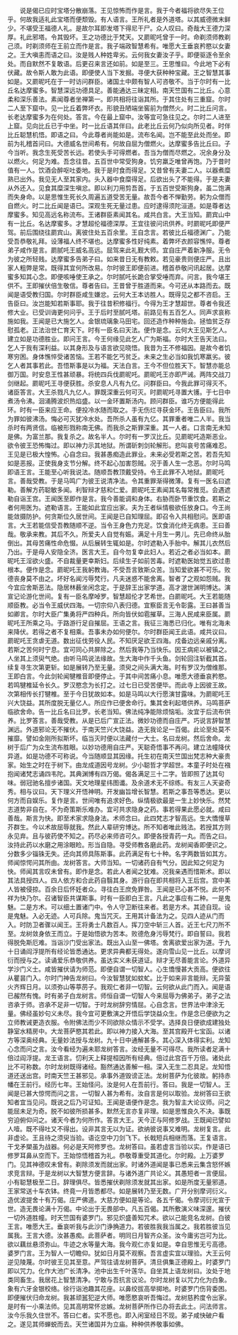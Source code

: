 <!-- { "loadSidebar": true } -->
　　说是偈已应时宝塔分散崩落。王见惊怖而作是言。我于今者福将欲尽失王位乎。何故我适礼此宝塔而便颓毁。有人语言。王所礼者是外道塔。以其威德微末鲜少。不堪受王福德人礼。是故尔耳即发塔下得尼干尸。众人叹曰。奇哉大王德力深厚。礼此邪塔。令其毁坏。王之功德比于梵天。又罽昵吒曾于一时。命剃须师教剃己须。时剃须师在王前立而作是言。我子端政智慧希有。唯愿大王垂哀矜愍以女妻之。王大嗔恚而语之曰。汝是贱人种姓卑劣。云何我女妻汝子乎。即便驱逐令至余处。而自默然不复敢语。后更召来言还如前。如是至三。王思惟曰。今此地下必有伏藏。故令斯人敢为此语。即便使人当下发掘。寻便大获种种宝藏。王之智慧其事如是。又罽昵吒在于一时访问群臣。诸国土中颇有智人可咨敬不。当于尔时有一比丘名达摩蜜多。智慧深远功德具足。善能通达三昧定相。南天竺国有二比丘。心意柔和深乐善法。素闻尊者坐禅第一。即共相将往诣其所。于其住处有三重窟。尔时二人至下窟中。见一比丘着弊坏衣。形貌丑陋端坐窖前为僧然火。时二比丘问言。长老达摩蜜多为在何处。答言。今在最上窟中。汝等宜可急往见之。尔时二人进至上窟。见向比丘已于中坐。时一比丘语其伴曰。此老比丘云何乃似向所见者。时伴比丘聪慧机悟。即语之曰。今此尊者尚能如是。流布名闻。岂不能至此处而坐。即前为礼稽首问曰。大德威名世间希有。何故自屈为僧燃火。达摩蜜多告比丘曰。子今当听。我念生死受苦长远。若使头手可得燃者。吾当为僧而尽燃之。况余身分及以燃火。何足为难。吾念往昔。五百世中常受狗身。饥穷羸乏唯曾再饱。乃于昔时值有一人。饮酒会醉呕吐委地。我于是时食而得足。又昔曾有夫妻二人。以器煮糜熟已出外。我见无人至其家内。头入器中食糜得足。后欲出头了不能得。于是夫妻从外还入。见食其糜深生嗔忿。即以利刀用剪吾首。于五百世受斯狗身。虽二饱满而失身命。以是思惟生死长久周遍五道受苦无量。故吾今者不惮勤劳。躬为众僧而自燃火。时二比丘闻是语已。深观生死无量过患。应时逮得须陀洹道。如是尊者达摩蜜多。知见高远名称流布。王诸群臣素闻其名。咸共白言。大王当知。罽宾山中有一比丘。名达摩蜜多。才慧超伦福德深厚。王宜往彼问讯供养。时罽昵吒即便严驾。前后围绕往罽宾山。离彼住处五百余里。王自念言。若彼比丘福德渊广。乃能受吾恭敬礼拜。设薄福人终不堪也。达摩蜜多性好纯素。着弊坏衣颜容憔悴。尊者弟子咸作是言。罽腻吒王威名高远。屈驾来此礼觐大师。宜自庄严着新净服。无令为彼之所轻贱。达摩蜜多告弟子曰。如来昔日无有教敕。若见豪贵则便庄严。且出家人粗弊是常。既得其宜何所改易。尔时彼王即便前进。稽首恭敬问讯起居。达摩蜜多知其心念。即便咳唾使王承之。尔时腻吒长跪合掌受唾而弃。问言。我今堪王供不。王即摧伏倍生敬信。尊者告曰。王昔曾于胜道而来。今可还从本路而去。既闻是语受教归国。尔时群臣咸生嫌忿。云何大王本访胜人。既得见之都不咨启。王告臣曰。汝岂能知若斯事耶。我于往昔积修福行。今得为王才慧超世。尊者令我还修大业。已受训诲更何问乎。王于后时至腻吒塔。前路见有五百乞人。同声求哀称施如我。王闻是已大施乞人。金银琉璃象马田宅。回还造作种种施会。拯恤贫乏存慰孤老。正法治世仁育天下。时有一臣名曰天法。便作是念。云何大王见斯乞人。建立如是功德胜业。即问王言。今王何缘见此乞人广为斯福。尔时大王告天法曰。乞人于我有深利益。以其身形及与语言欲见晓悟。我昔为王不修福因。是故今者饥寒穷困。身体憔悴受诸苦恼。王若不能乞丐贫乏。未来之生必当如我饥寒羸劣。彼乞人者其事若此。吾悟斯事是以为福。天法白言。王今不但位胜天下。智慧亦能总御万国。时安息王性甚顽暴。将统四兵伐罽昵吒。罽昵吒王亦即严诫。两阵交战刀剑继起。罽昵吒王寻便获胜。杀安息人凡有九亿。问群臣曰。今我此罪可得灭不。诸臣答言。大王杀戮凡九亿人。罪既深重云何可灭。时罽昵吒寻置大镬。于七日中煮汤令沸。洄涌腾波炽热焰盛。以一金环置斯汤内。顾问群臣。谁巧方便能得此环。时有一臣来应王命。便投冷水随而取之。手无伤烂寻获金环。王告臣曰。我所为罪如彼沸汤。悔必可灭犹冷水处。吾所杀人虽有九亿。其罪重者唯二人半。我当杀时有两贤信。临被形戮称南无佛。而我杀之斯罪深重。其一人者。口言南无未知是佛。为富兰那。我复杀之。故名半人。尔时有一罗汉比丘。见罽昵吒造斯恶业。欲令彼王恐怖悔过。即以神力示其地狱。所谓斫刺剑轮解形。悲叫哀号苦痛难忍。王见是已极大惶怖。心自念曰。我甚愚痴造此罪业。未来必受若斯之苦。若吾先知如是恶报。正使我身支节分解。终不起心加害怨贼。况于善人生一念恶。尔时马鸣即语王言。王能至心听我说法。随顺吾教顶戴受持。令王此罪不入地狱。罽昵吒言。善哉受教。于是马鸣广为彼王说清净法。令其重罪渐得微薄。复有一医名曰遮勒。善解方药聪敏多闻。利智辩才慈和仁爱。罽昵吒王素闻其名每常推觅。会遇遮勒自诣王宫。王闻医至即作是言。我今善能调和身体。右胁而卧节重饮食。若斯之者何用医为。遮勒语言。王能如此宜应出家。夫为王者纵情极欲任放身口。今王尚能敛摄防护。何贪斯位久居世间。王闻是已自知理屈。即召令入共相慰问。医即语言。大王若能信受吾教随顺不逆。当令王身色力充足。饮食消化终无病患。王曰善哉。敬承来教。其后不久。所爱夫人自觉有娠。满足十月生一男儿。先已命终从胎倒出。其母苦痛性命危惙。从后展转生辄如是。尔时遮勒入手胎中。解其儿衣然后乃出。于是母人安隐全济。医言大王。自今勿复幸此妇人。若近之者必当如本。罽昵吒王淫欲火盛。不自裁量更幸斯妇。后续生子如前苦毒。时遮勒医始觉五欲过患根本。便作是念。罽昵吒王我躬教诲。不受吾言致斯众苦。当知爱欲甚不可乐。败德丧身莫不由之。坏好名闻污辱梵行。凡夫迷惑不能舍离。智者了之观如怨贼。我今宜应舍斯恶法。隐居林薮坐闲念定。于是辞王出家学道。高才邈世渊明博达。演宣记论游化世间。复有一臣名摩啅罗。智慧超伦才艺希世。白罽昵吒。大王若能随顺臣教。必当令王威伏四海。一切宗仰八表归德。宜察臣言无令彰露。王曰甚善当如卿言。尔时大臣广集勇将严四种兵。所向皆伏如雹摧草。三海人民咸来臣属。罽昵吒王所乘之马。于路游行足自摧屈。王语之言。我征三海悉已归化。唯有北海未来降伏。若得之者不复相乘。吾事未办如何便尔。尔时群臣闻王此语。咸共议曰。罽昵吒王贪虐无道。数出征伐劳役人民。不知厌足欲王四海。戍备边远亲戚分离。若斯之苦何时宁息。宜可同心共屏除之。然后我等乃当快乐。因王病疟以被镇之。人坐其上须臾气绝。由听马鸣说法缘故。生大海中作千头鱼。剑轮回注斩截其首。续复寻生次第更斩。如是展转乃至无量。须臾之间头满大海。时有罗汉为僧维那。王即白言。今此剑轮闻犍椎音即便停止。于其中间苦痛小息。唯愿大德垂哀矜愍。若鸣犍椎延令长久。罗汉愍念为长打之。过七日已受苦便毕。而此寺上因彼王故。次第相传长打犍椎。至于今日犹故如本。如是马鸣以大行愿演甘露味。为罽昵吒王兴大饶益。其所度脱无量亿人。所应作已便舍命行。集其舍利起塔供养。马鸣菩萨临欲舍命。告一比丘名曰比罗。长老当知。佛法纯净能除烦恼垢。汝宜于后流布供养。比罗答言。善哉受教。从是已后广宣正法。微妙功德而自庄严。巧说言辞智慧渊远。外道邪论无不摧伏。于南天竺兴大饶益。造无我论足一百偈。此论至处莫不摧靡。譬如金刚所拟斯坏。临当灭时便以法藏付一大士。名曰龙树。然后舍命。龙树于后广为众生流布胜眼。以妙功德用自庄严。天聪奇悟事不再问。建立法幢降伏异道。如是功德不可称说。今当随顺显其因缘。托生初在南天竺国出梵志种大豪贵家。始生之时在于树下。由龙成道因号龙树。少小聪哲才学超世。本童子时处在襁抱闻诸梵志诵四韦陀。其典渊博有四万偈。偈各满足三十二字。皆即照了达其句味。弱冠驰名擅步诸国。天文地理星纬图谶。及余道术无不综练。有友三人天姿奇秀。相与议曰。天下理义开悟神明。开发幽旨增长智慧。若斯之事吾等悉达。更以何方而自娱乐。复作是言。世间唯有追求好色。纵情极欲最是一生上妙快乐。然梵志道势非自在。不为奇策斯乐难办。宜可共求隐身之药。事若得果此愿必就。咸曰善哉。斯言为快。即至术家求隐身法。术师念曰。此四梵志才智高远。生大憍慢草芥群生。今以术故屈辱就我。然此人辈研穷博达。所不知者唯此贱法。若授其方则永见弃。且与彼药使不知之。药尽必来师咨可久。即便各授青药一丸。而告之曰。汝持此药以水磨之用涂眼睑。形当自隐。寻受师教各磨此药。龙树闻香即便识之。分数多少锱铢无失。还向其师具陈斯事。此药满足有七十种。名字两数皆如其方。师闻惊愕问其所由。龙树答言。大师当知。一切诸药自有气分。因此知之何足为快。师闻其言叹未曾有。即作是念。若此人者闻之犹难。况我亲遇而惜斯术。即以其法具授四人。四人依方和合此药自翳其身。游行自在即共相将入王后宫。宫中美人皆被侵掠。百余日后怀妊者众。寻往白王庶免罪咎。王闻是已心甚不悦。此何不祥为快乃尔。召诸智臣共谋斯事。时有一臣即白王言。凡此之事应有二种。一是鬼魅。二是方术。可以细土置诸门中。令人守卫断往来者。若是方术。其迹自现。设是鬼魅。入必无迹。人可兵除。鬼当咒灭。王用其计备法为之。见四人迹从门而入。时防卫者骤以闻王。王将勇士凡数百人。挥刀空中斩三人首。近王七尺刀所不至。龙树敛身依王而立。于是始悟欲为苦本。败德危身污辱梵行。即自誓曰。我若得脱免斯厄难。当诣沙门受出家法。既出入山至一佛塔。舍离欲爱出家为道。于九十日诵阎浮提所有经论皆悉通达。更求异典都无得处。遂向雪山见一比丘。以摩诃衍而授与之。读诵爱乐恭敬供养。虽达实义未获道证。辩才无尽善能言论。外道异学沙门义士。咸皆摧伏请为师范。即便自谓一切智人。心生憍慢甚大贡高。便欲往从瞿昙门入。尔时门神告龙树曰。今汝智慧犹如蚊虻。比于如来非言能辩。无异萤火齐辉日月。以须弥山等葶苈子。我观仁者非一切智。云何欲从此门而入。闻是语已赧然有愧。时有弟子白龙树言。师恒自谓一切智人今来屈辱为佛弟子。弟子之法咨承于师。咨承不足非一切智。于时龙树辞穷情屈。心自念言。世界法中津涂无量。佛经虽妙句义未尽。我今宜可更敷演之开悟后学饶益众生。作是念已便欲为之立师教诫更造衣服。令附佛法而少不同欲除众情示不受学。选择良日便欲成建独处静室水精房中。大龙菩萨愍其若此。即以神力接入大海。至其宫殿开七宝函。以诸方等深奥经典。无量妙法授与龙树。九十日中通解甚多。其心深入体得实利。龙知心念而问之言。汝今看经为遍未耶龙树答言。汝经无量不可得尽。我所读者足满十倍过阎浮提。龙王语言。忉利天上释提桓因所有经典。倍过此宫百千万倍。诸处此比不可称数。尔时龙树既得诸经。豁然通达善解一相。深入无生二忍具足。龙知悟道还送出宫。时南天竺王甚邪见。承事外道毁谤正法。龙树菩萨为化彼故。躬持赤幡在王前行。经历七年。王始怪问。汝是何人在吾前行。答曰。我是一切智人。王闻是已甚大惊愕而问之言。一切智人甚为希有。汝自言是何以取验。龙树答曰王欲知者宜当见问。既说之后乃可证知。王闻是语便作是念。我为智主大论议师。问之能屈未足为奇。脱不如彼所损甚多。默然无言亦复非理。如是思惟良久不决。事既穷迫俯仰问之。诸天今者为何所作。答言大王。天今正与阿修罗战。王既闻已譬如人噎。既不得吐又不得出。设非其言无以为证。欲纳彼说事又难明。龙树复言。此非虚论。王且待之须臾当验。语讫空中刀剑飞下。长戟短兵相继而落。王复语言。干戈矛槊虽为战器。何必是天阿修罗也。龙树答曰。虽若虚言当验以实。作是语已修罗耳鼻从空而下。王始惊悟稽首为礼。恭敬尊重受其道化。尔时殿。上万婆罗门。见其神德叹未曾有。剃除须发而就出家。时诸外道闻是事已悉来云集含怒怀嫉求竞言辩。于是龙树以大智慧方便言辞。与诸外道广共论义。其愚短者一言便屈。小有聪慧极至二日。辞理俱尽。皆悉摧伏剃除须发就其出家。如是所度无量邪道。王家常送十车衣钵。终竟一月皆悉都尽。如是展转乃至无数。广开分别摩诃衍义。造优波提舍十有万偈。庄严佛道。大慈方便如是等论。各五千偈。令摩诃衍光宣于世。造无畏论满十万偈。中论出于无畏部中。凡五百偈。其所敷演义味深邃。摧伏一切外道胜幢。时天竺国有婆罗门。邪见炽盛善知咒术。欲以己能竞名龙树。白彼王言。唯愿大王。垂哀听我与此沙门诤捔道力。若彼胜我我当属之。我若胜彼当见属我。王言大德。汝甚愚痴。此菩萨者。明同日月智齐众圣。汝今庸劣岂可为比。欲以藕丝悬须弥山。牛迹之水等量大海。我今观仁亦复如是。幸自思惟无亏高德。婆罗门言。王为智人一切瞻仰。犹如日月莫不观察。吾言虚实宜以理验。大王云何逆见陵蔑。尔时彼王见其至意。严驾往请龙树菩萨。清旦俱集正德殿上。时婆罗门即以咒力。化作大池广长清净。池中出生千叶莲华。自坐其上语龙树曰。汝处于地类同畜生。我居花上智慧清净。宁敢与吾抗言议论。尔时龙树复以咒力化为白象。象有六牙金银校络。徐行诣池趣其花座。以鼻绞拔高举掷地。时婆罗门伤背委困。即便摧伏归命龙树。我甚顽嚚犯逆大师。唯愿愍哀听吾悔过。龙树慈矜度令出家。是时有一小乘法师。见其高明常怀忿嫉。龙树菩萨所作已办将去此土。问法师言。汝今乐我久住世不。答曰仁者。实不愿也。即入闲室经日不现。弟子咸快破户看之。遂见其师蝉蜕而去。天竺诸国并为立庙。种种供养敬事如佛。
